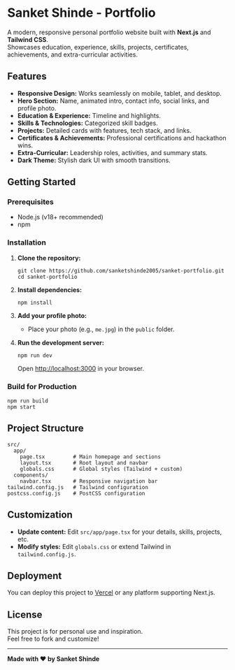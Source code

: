 # Sanket Shinde - Portfolio

A modern, responsive personal portfolio website built with **Next.js** and **Tailwind CSS**.  
Showcases education, experience, skills, projects, certificates, achievements, and extra-curricular activities.

## Features

- **Responsive Design:** Works seamlessly on mobile, tablet, and desktop.
- **Hero Section:** Name, animated intro, contact info, social links, and profile photo.
- **Education & Experience:** Timeline and highlights.
- **Skills & Technologies:** Categorized skill badges.
- **Projects:** Detailed cards with features, tech stack, and links.
- **Certificates & Achievements:** Professional certifications and hackathon wins.
- **Extra-Curricular:** Leadership roles, activities, and summary stats.
- **Dark Theme:** Stylish dark UI with smooth transitions.

## Getting Started

### Prerequisites

- Node.js (v18+ recommended)
- npm

### Installation

1. **Clone the repository:**
   ```
   git clone https://github.com/sanketshinde2005/sanket-portfolio.git
   cd sanket-portfolio
   ```

2. **Install dependencies:**
   ```
   npm install
   ```

3. **Add your profile photo:**
   - Place your photo (e.g., `me.jpg`) in the `public` folder.

4. **Run the development server:**
   ```
   npm run dev
   ```
   Open [http://localhost:3000](http://localhost:3000) in your browser.

### Build for Production

```
npm run build
npm start
```

## Project Structure

```
src/
  app/
    page.tsx         # Main homepage and sections
    layout.tsx       # Root layout and navbar
    globals.css      # Global styles (Tailwind + custom)
  components/
    navbar.tsx       # Responsive navigation bar
tailwind.config.js   # Tailwind configuration
postcss.config.js    # PostCSS configuration
```

## Customization

- **Update content:** Edit `src/app/page.tsx` for your details, skills, projects, etc.
- **Modify styles:** Edit `globals.css` or extend Tailwind in `tailwind.config.js`.

## Deployment

You can deploy this project to [Vercel](https://vercel.com/) or any platform supporting Next.js.

## License

This project is for personal use and inspiration.  
Feel free to fork and customize!

---

**Made with ❤️ by Sanket Shinde**
